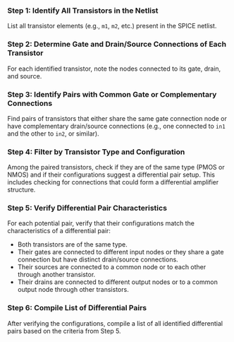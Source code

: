 
### Step 1: Identify All Transistors in the Netlist
List all transistor elements (e.g., `m1`, `m2`, etc.) present in the SPICE netlist.

### Step 2: Determine Gate and Drain/Source Connections of Each Transistor
For each identified transistor, note the nodes connected to its gate, drain, and source.

### Step 3: Identify Pairs with Common Gate or Complementary Connections
Find pairs of transistors that either share the same gate connection node or have complementary drain/source connections (e.g., one connected to `in1` and the other to `in2`, or similar).

### Step 4: Filter by Transistor Type and Configuration
Among the paired transistors, check if they are of the same type (PMOS or NMOS) and if their configurations suggest a differential pair setup. This includes checking for connections that could form a differential amplifier structure.

### Step 5: Verify Differential Pair Characteristics
For each potential pair, verify that their configurations match the characteristics of a differential pair:
- Both transistors are of the same type.
- Their gates are connected to different input nodes or they share a gate connection but have distinct drain/source connections.
- Their sources are connected to a common node or to each other through another transistor.
- Their drains are connected to different output nodes or to a common output node through other transistors.

### Step 6: Compile List of Differential Pairs
After verifying the configurations, compile a list of all identified differential pairs based on the criteria from Step 5.
